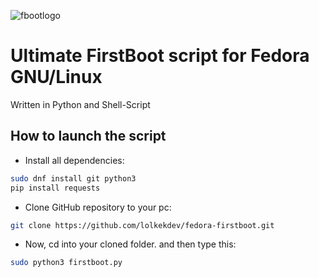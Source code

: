 ![fbootlogo](https://user-images.githubusercontent.com/105867115/213459367-907e353d-b177-4fe3-be35-6076b44ad22f.png)
# Ultimate FirstBoot script for Fedora GNU/Linux
Written in Python and Shell-Script

## How to launch the script
- Install all dependencies:
```bash
sudo dnf install git python3
pip install requests
```

- Clone GitHub repository to your pc:
```bash
git clone https://github.com/lolkekdev/fedora-firstboot.git
```

- Now, cd into your cloned folder. and then type this:
```bash
sudo python3 firstboot.py
```
